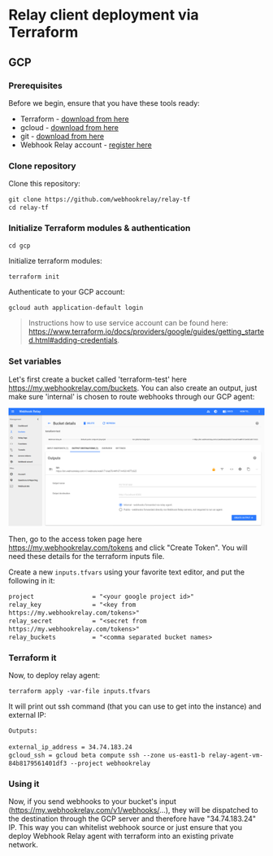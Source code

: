 # Relay client deployment via Terraform 

## GCP

### Prerequisites

Before we begin, ensure that you have these tools ready:

* Terraform - [download from here](https://www.terraform.io/downloads.html)
* gcloud - [download from here](https://cloud.google.com/sdk/gcloud/)
* git - [download from here](https://git-scm.com/downloads)
* Webhook Relay account - [register here](https://my.webhookrelay.com/)

### Clone repository

Clone this repository:

```
git clone https://github.com/webhookrelay/relay-tf
cd relay-tf
```

### Initialize Terraform modules & authentication

```
cd gcp
```

Initialize terraform modules:

```
terraform init
```

Authenticate to your GCP account:

```
gcloud auth application-default login
```

> Instructions how to use service account can be found here: https://www.terraform.io/docs/providers/google/guides/getting_started.html#adding-credentials.

### Set variables

Let's first create a bucket called 'terraform-test' here https://my.webhookrelay.com/buckets. You can also create an output, just make sure 'internal' is chosen to route webhooks through our GCP agent:

![Bucket config](https://raw.githubusercontent.com/webhookrelay/relay-tf/master/static/terraform-bucket.png)

Then, go to the access token page here https://my.webhookrelay.com/tokens and click "Create Token". You will need these details for the terraform inputs file.

Create a new `inputs.tfvars` using your favorite text editor, and put the following in it:

```
project                = "<your google project id>"
relay_key              = "<key from https://my.webhookrelay.com/tokens>"
relay_secret           = "<secret from https://my.webhookrelay.com/tokens>"
relay_buckets          = "<comma separated bucket names>
```

### Terraform it

Now, to deploy relay agent:

```
terraform apply -var-file inputs.tfvars
```

It will print out ssh command (that you can use to get into the instance) and external IP:

```
Outputs:

external_ip_address = 34.74.183.24
gcloud_ssh = gcloud beta compute ssh --zone us-east1-b relay-agent-vm-84b8179561401df3 --project webhookrelay
```

### Using it

Now, if you send webhooks to your bucket's input (https://my.webhookrelay.com/v1/webhooks/...), they will be dispatched to the destination through the GCP server and therefore have "34.74.183.24" IP. This way you can whitelist webhook source or just ensure that you deploy Webhook Relay agent with terraform into an existing private network.